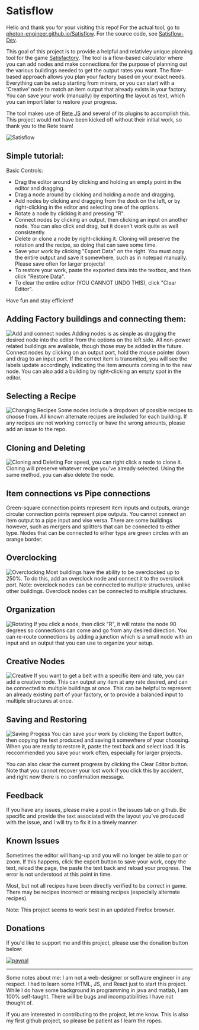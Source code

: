 # Satisflow

Hello and thank you for your visiting this repo! For the actual tool, go to [photon-engineer.github.io/Satisflow](https://photon-engineer.github.io/Satisflow/). For the source code, see [Satisflow-Dev](https://github.com/Photon-Engineer/Satisflow-Dev).

This goal of this project is to provide a helpful and relativley unique planning tool for the game [Satisfactory](https://www.satisfactorygame.com/). The tool is a flow-based calculator where you can add nodes and make connections for the purpose of planning out the various buildings needed to get the output rates you want. The flow-based approach allows you plan your factory based on your exact needs. Everything can be setup starting from miners, or you can start with a 'Creative' node to match an item output that already exists in your factory. You can save your work (manually) by exporting the layout as text, which you can import later to restore your progress.

The tool makes use of [Rete JS](https://github.com/retejs/rete) and several of its plugins to accomplish this. This project would not have been kicked off without their initial work, so thank you to the Rete team!

![Satisflow](./resources/satisflow2_cover.gif)

## Simple tutorial:

Basic Controls: 
- Drag the editor around by clicking and holding an empty point in the editor and dragging. 
- Drag a node around by clicking and holding a node and dragging. 
- Add nodes by clicking and dragging from the dock on the left, or by right-clicking in the editor and selecting one of the options. 
- Rotate a node by clicking it and pressing "R". 
- Connect nodes by clicking an output, then clicking an input on another node. You can also click and drag, but it doesn't work quite as well consistently. 
- Delete or clone a node by right-clicking it. Cloning will preserve the rotation and the recipe, so doing that can save some time. 
- Save your work by clicking "Export Data" on the right. You must copy the entire output and save it somewhere, such as in notepad manually. Please save often for larger projects!
- To restore your work, paste the exported data into the textbox, and then click "Restore Data". 
- To clear the entire editor (YOU CANNOT UNDO THIS), click "Clear Editor". 

Have fun and stay efficient!


## Adding Factory buildings and connecting them:
![Add and connect nodes](./resources/satisflow2_add_nodes.gif)
Adding nodes is as simple as dragging the desired node into the editor from the options on the left side. All non-power related buildings are available, though those may be added in the future. Connect nodes by clicking on an output port, hold the mouse pointer down and drag to an input port. If the correct item is transmited, you will see the labels update accordingly, indicating the item amounts coming in to the new node. You can also add a building by right-clicking an empty spot in the editor. 

## Selecting a Recipe
![Changing Recipes](./resources/satisflow2_recipe.gif)
Some nodes include a dropdown of possible recipes to choose from. All known alternate recipes are included for each building. If any recipes are not working correctly or have the wrong amounts, please add an issue to the repo. 

## Cloning and Deleting
![Cloning and Deleting](./resources/satisflow2_clone.gif)
For speed, you can right click a node to clone it. Cloning will preserve whatever recipe you've already selected. Using the same method, you can also delete the node. 

## Item connections vs Pipe connections

Green-square connection points represent item inputs and outputs, orange circular connection points represent pipe outputs. You cannot connect an item output to a pipe input and vise versa. There are some buildings however, such as mergers and splitters that can be connected to either type. Nodes that can be connected to either type are green circles with an orange border.  

## Overclocking
![Overclocking](./resources/satisflow2_overclock.gif)
Most buildings have the ability to be overclocked up to 250%. To do this, add an overclock node and connect it to the overclock port. Note: overclock nodes can be connected to multiple structures, unlike other buildings. Overclock nodes can be connected to multiple structures. 

## Organization
![Rotating](./resources/satisflow2_rotate.gif)
If you click a node, then click "R", it will rotate the node 90 degrees so connections can come and go from any desired direction. You can re-route connections by adding a junction which is a small node with an input and an output that you can use to organize your setup. 

## Creative Nodes
![Creative](./resources/satisflow2_creative.PNG)
If you want to get a belt with a specific item and rate, you can add a creative node. This can output any item at any rate desired, and can be connected to multiple buildings at once. This can be helpful to represent an already existing part of your factory, or to provide a balanced input to multiple structures at once. 

## Saving and Restoring
![Saving Progess](./resources/SavingReloadingLayouts.gif)
You can save your work by clicking the Export button, then copying the text produced and saving it somewhere of your choosing. When you are ready to restore it, paste the text back and select load. It is reccommended you save your work often, especially for larger projects. 

You can also clear the current progress by clicking the Clear Editor button. Note that you cannot recover your lost work if you click this by accident, and right now there is no confirmation message. 

## Feedback
If you have any issues, please make a post in the issues tab on github. Be specific and provide the text associated with the layout you've produced with the issue, and I will try to fix it in a timely manner. 

## Known Issues
Sometimes the editor will hang-up and you will no longer be able to pan or zoom. If this happens, click the export button to save your work, copy the text, reload the page, the paste the text back and reload your progress. The error is not understood at this point in time. 

Most, but not all recipes have been directly verified to be correct in game. There may be recipes incorrect or missing recipes (especially alternate recipes). 

Note: This project seems to work best in an updated Firefox browser. 

## Donations

If you'd like to support me and this project, please use the donation button below:

[![paypal](https://www.paypalobjects.com/en_US/i/btn/btn_donateCC_LG.gif)](https://www.paypal.com/cgi-bin/webscr?cmd=_donations&business=2DS93F4W6JQKQ&currency_code=USD&source=url)

---

Some notes about me: I am not a web-designer or software engineer in any respect. I had to learn some HTML, JS, and React just to start this project. While I do have some background in programming in java and matlab, I am 100% self-taught. There will be bugs and incompatibilities I have not thought of. 

If you are interested in contributing to the project, let me know. This is also my first github project, so please be patient as I learn the ropes. 


